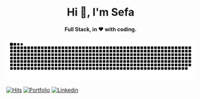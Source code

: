 
<h1 align="center">Hi 👋, I'm Sefa</h1>
<h4 align="center">Full Stack, in ❤️ with coding.</h4>

![Snake animation](github-contribution-grid-snake.svg)

[![Hits](https://hits.seeyoufarm.com/api/count/incr/badge.svg?url=https%3A%2F%2Fgithub.com%2Fsefakoza&count_bg=%23FF2929&title_bg=%23555555&icon=&icon_color=%23E7E7E7&title=Profile+Views&edge_flat=false)](https://sefakozan.com)
[![Portfolio](https://img.shields.io/badge/Portfolio-ff2929.svg?logo=firefox&logoWidth=20&logoColor=ffffff)](https://sefakozan.com/)
[![Linkedin](https://img.shields.io/badge/Linkedin-ff2929.svg?logo=linkedin&logoWidth=20)](https://www.linkedin.com/in/sefa-kozan/)

